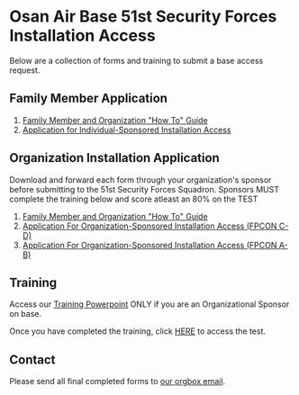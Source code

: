 # Osan Air Base 51st Security Forces Installation Access

Below are a collection of forms and training to submit a base access request.

## Family Member Application

1. <a href="./81-82_process.docx" target="_blank">Family Member and Organization   "How To" Guide</a>
2. <a href="./USFK_FORM_81E-Blank_Signature_Block.pdf" target="_blank">Application for Individual-Sponsored Installation Access</a>

## Organization Installation Application

Download and forward each form through your organization's sponsor before submitting to the 51st Security Forces Squadron.
Sponsors MUST complete the training below and score atleast an 80% on the TEST

1. <a href="./81-82_process.docx" target="_blank">Family Member and Organization   "How To" Guide</a>
2. <a href="./USFK_Form_82E_FPCON_C-D.pdf" target="_blank">Application For Organization-Sponsored Installation Access (FPCON C-D)</a>
3. <a href="./USFK_Form_82E_BLANK_EXAMPLE.docx" target="_blank">Application For Organization-Sponsored Installation Access (FPCON A-B) </a>

## Training

Access our [Training Powerpoint](./training_slides.pptx) ONLY if you are an Organizational Sponsor on base.

Once you have completed the training, click <a href="https://forms.osi.apps.mil/r/snDHfAEcXi" target="_blank">HERE</a> to access the test.
## Contact

Please send all final completed forms to [our orgbox email](mailto:51SFS.S5.IA@US.AF.Mil).
